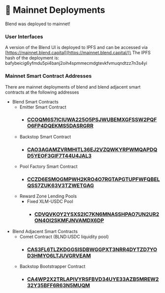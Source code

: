 # 🚀 Mainnet Deployments

Blend was deployed to mainnet!

### User Interfaces

A version of the Blend UI is deployed to IPFS and can be accessed via\
[https://mainnet.blend.capital](https://mainnet.blend.capital/)\
The IPFS hash of the deployment is: bafybeicig6yfmdu5pi4banj2oih4spmmecmdgtevkfvmuqndtzz7n3s4yi

### Mainnet Smart Contract Addresses

There are mainnet deployments of blend and blend adjacent smart contracts at the following addresses

* Blend Smart Contracts
  * Emitter Smart Contract
    * ### [CCOQM6S7ICIUWA225O5PSJWUBEMXGFSSW2PQFO6FP4DQEKMS5DASRGRR](https://stellar.expert/explorer/public/contract/CCOQM6S7ICIUWA225O5PSJWUBEMXGFSSW2PQFO6FP4DQEKMS5DASRGRR)
  * Backstop Smart Contract
    * ### [CAO3AGAMZVRMHITL36EJ2VZQWKYRPWMQAPDQD5YEOF3GIF7T44U4JAL3](https://stellar.expert/explorer/public/contract/CAO3AGAMZVRMHITL36EJ2VZQWKYRPWMQAPDQD5YEOF3GIF7T44U4JAL3)
  * Pool Factory Smart Contract
    * ### [CCZD6ESMOGMPWH2KRO4O7RGTAPGTUPFWFQBELQSS7ZUK63V3TZWETGAG](https://stellar.expert/explorer/public/contract/CCZD6ESMOGMPWH2KRO4O7RGTAPGTUPFWFQBELQSS7ZUK63V3TZWETGAG)
  * Reward Zone Lending Pools
    * Fixed XLM-USDC Pool
      * ### [CDVQVKOY2YSXS2IC7KN6MNASSHPAO7UN2UR2ON4OI2SKMFJNVAMDX6DP](https://stellar.expert/explorer/public/contract/CDVQVKOY2YSXS2IC7KN6MNASSHPAO7UN2UR2ON4OI2SKMFJNVAMDX6DP)
* Blend Adjacent Smart Contracts
  * Comet Contract (BLND:USDC liquidity pool)
    * ### [CAS3FL6TLZKDGGSISDBWGGPXT3NRR4DYTZD7YOD3HMYO6LTJUVGRVEAM](https://stellar.expert/explorer/public/contract/CAS3FL6TLZKDGGSISDBWGGPXT3NRR4DYTZD7YOD3HMYO6LTJUVGRVEAM)
  * Backstop Bootstrapper Contract
    * ### [CA4WP2X2TRLAPIVYRSFBVD34UYE33AZB5MREW232Y35BFF6R63N5MUQM](https://stellar.expert/explorer/public/contract/CA4WP2X2TRLAPIVYRSFBVD34UYE33AZB5MREW232Y35BFF6R63N5MUQM)
